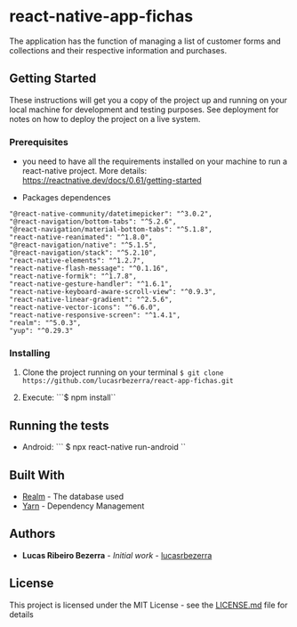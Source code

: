 # react-native-app-fichas

The application has the function of managing a list of customer forms and collections 
and their respective information and purchases.

## Getting Started

These instructions will get you a copy of the project up and running on your local machine for development 
and testing purposes. See deployment for notes on how to deploy the project on a live system.

### Prerequisites

* you need to have all the requirements installed on your machine to run a react-native project.
More details: https://reactnative.dev/docs/0.61/getting-started 

* Packages dependences
```
"@react-native-community/datetimepicker": "^3.0.2",
"@react-navigation/bottom-tabs": "^5.2.6",
"@react-navigation/material-bottom-tabs": "^5.1.8",
"react-native-reanimated": "^1.8.0",
"@react-navigation/native": "^5.1.5",
"@react-navigation/stack": "^5.2.10",
"react-native-elements": "^1.2.7",
"react-native-flash-message": "^0.1.16",
"react-native-formik": "^1.7.8",
"react-native-gesture-handler": "^1.6.1",
"react-native-keyboard-aware-scroll-view": "^0.9.3",
"react-native-linear-gradient": "^2.5.6",
"react-native-vector-icons": "^6.6.0",
"react-native-responsive-screen": "^1.4.1",
"realm": "^5.0.3",
"yup": "^0.29.3"
```
### Installing

1. Clone the project running on your terminal
```$ git clone https://github.com/lucasrbezerra/react-app-fichas.git```

2. Execute: ```$ npm install``

## Running the tests

* Android: ``` $ npx react-native run-android ``

## Built With

* [Realm](https://realm.io/docs/javascript/latest) - The database used
* [Yarn](https://yarnpkg.com/package/react-native) - Dependency Management


## Authors

* **Lucas Ribeiro Bezerra** - *Initial work* - [lucasrbezerra](https://github.com/lucasrbezerra)


## License

This project is licensed under the MIT License - see the [LICENSE.md](LICENSE.md) file for details